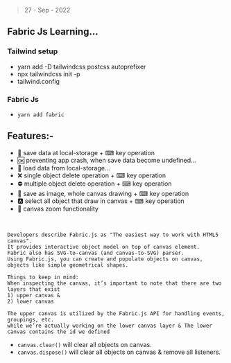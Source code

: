 > 27 - Sep - 2022

## Fabric Js Learning...

### Tailwind setup

 * yarn add -D tailwindcss postcss autoprefixer
 * npx tailwindcss init -p
 * tailwind.config 

### Fabric Js 

 * `yarn add fabric` 



## Features:-

* 💾 save data at local-storage + ⌨ key operation
* 🆗 preventing app crash, when save data become undefined...
* 🔄 load data from local-storage...
* ❌ single object delete operation + ⌨ key operation
* ⛔ multiple object delete operation + ⌨ key operation
* 📸 save as image, whole canvas drawing + ⌨ key operation
* 🅰 select all object that draw in canvas + ⌨ key operation
* 🔎 canvas zoom functionality 

<br/>

```
Developers describe Fabric.js as "The easiest way to work with HTML5 canvas". 
It provides interactive object model on top of canvas element. 
Fabric also has SVG-to-canvas (and canvas-to-SVG) parser. 
Using Fabric.js, you can create and populate objects on canvas, objects like simple geometrical shapes.
```

```
Things to keep in mind:
When inspecting the canvas, it’s important to note that there are two layers that exist 
1) upper canvas & 
2) lower canvas

The upper canvas is utilized by the Fabric.js API for handling events, groupings, etc. 
while we’re actually working on the lower canvas layer & The lower canvas contains the id we defined
```


* `canvas.clear()` will clear all objects on canvas.
* `canvas.dispose()` will clear all objects on canvas & remove all listeners.
